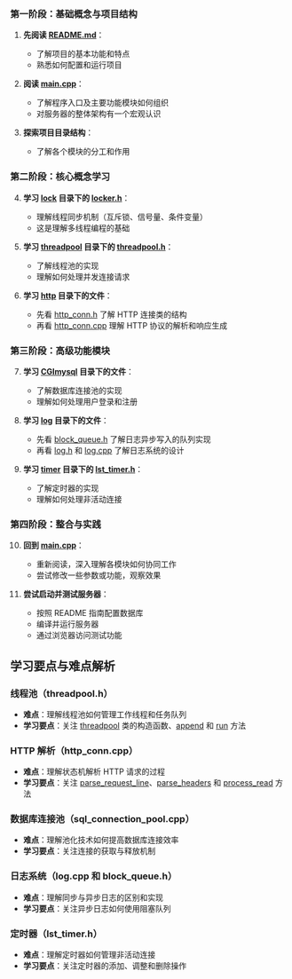 ### 第一阶段：基础概念与项目结构

1. **先阅读 [README.md](vscode-file://vscode-app/usr/share/code/resources/app/out/vs/code/electron-sandbox/workbench/workbench.html)**：
    
    - 了解项目的基本功能和特点
    - 熟悉如何配置和运行项目
2. **阅读 [main.cpp](vscode-file://vscode-app/usr/share/code/resources/app/out/vs/code/electron-sandbox/workbench/workbench.html)**：
    
    - 了解程序入口及主要功能模块如何组织
    - 对服务器的整体架构有一个宏观认识
3. **探索项目目录结构**：
    
    - 了解各个模块的分工和作用

### 第二阶段：核心概念学习

4. **学习 [lock](vscode-file://vscode-app/usr/share/code/resources/app/out/vs/code/electron-sandbox/workbench/workbench.html) 目录下的 [locker.h](vscode-file://vscode-app/usr/share/code/resources/app/out/vs/code/electron-sandbox/workbench/workbench.html)**：
    
    - 理解线程同步机制（互斥锁、信号量、条件变量）
    - 这是理解多线程编程的基础
5. **学习 [threadpool](vscode-file://vscode-app/usr/share/code/resources/app/out/vs/code/electron-sandbox/workbench/workbench.html) 目录下的 [threadpool.h](vscode-file://vscode-app/usr/share/code/resources/app/out/vs/code/electron-sandbox/workbench/workbench.html)**：
    
    - 了解线程池的实现
    - 理解如何处理并发连接请求
6. **学习 [http](vscode-file://vscode-app/usr/share/code/resources/app/out/vs/code/electron-sandbox/workbench/workbench.html) 目录下的文件**：
    
    - 先看 [http_conn.h](vscode-file://vscode-app/usr/share/code/resources/app/out/vs/code/electron-sandbox/workbench/workbench.html) 了解 HTTP 连接类的结构
    - 再看 [http_conn.cpp](vscode-file://vscode-app/usr/share/code/resources/app/out/vs/code/electron-sandbox/workbench/workbench.html) 理解 HTTP 协议的解析和响应生成

### 第三阶段：高级功能模块

7. **学习 [CGImysql](vscode-file://vscode-app/usr/share/code/resources/app/out/vs/code/electron-sandbox/workbench/workbench.html) 目录下的文件**：
    
    - 了解数据库连接池的实现
    - 理解如何处理用户登录和注册
8. **学习 [log](vscode-file://vscode-app/usr/share/code/resources/app/out/vs/code/electron-sandbox/workbench/workbench.html) 目录下的文件**：
    
    - 先看 [block_queue.h](vscode-file://vscode-app/usr/share/code/resources/app/out/vs/code/electron-sandbox/workbench/workbench.html) 了解日志异步写入的队列实现
    - 再看 [log.h](vscode-file://vscode-app/usr/share/code/resources/app/out/vs/code/electron-sandbox/workbench/workbench.html) 和 [log.cpp](vscode-file://vscode-app/usr/share/code/resources/app/out/vs/code/electron-sandbox/workbench/workbench.html) 了解日志系统的设计
9. **学习 [timer](vscode-file://vscode-app/usr/share/code/resources/app/out/vs/code/electron-sandbox/workbench/workbench.html) 目录下的 [lst_timer.h](vscode-file://vscode-app/usr/share/code/resources/app/out/vs/code/electron-sandbox/workbench/workbench.html)**：
    
    - 了解定时器的实现
    - 理解如何处理非活动连接

### 第四阶段：整合与实践

10. **回到 [main.cpp](vscode-file://vscode-app/usr/share/code/resources/app/out/vs/code/electron-sandbox/workbench/workbench.html)**：
    
    - 重新阅读，深入理解各模块如何协同工作
    - 尝试修改一些参数或功能，观察效果
11. **尝试启动并测试服务器**：
    
    - 按照 README 指南配置数据库
    - 编译并运行服务器
    - 通过浏览器访问测试功能

## 学习要点与难点解析

### 线程池（threadpool.h）

- **难点**：理解线程池如何管理工作线程和任务队列
- **学习要点**：关注 [threadpool](vscode-file://vscode-app/usr/share/code/resources/app/out/vs/code/electron-sandbox/workbench/workbench.html) 类的构造函数、[append](vscode-file://vscode-app/usr/share/code/resources/app/out/vs/code/electron-sandbox/workbench/workbench.html) 和 [run](vscode-file://vscode-app/usr/share/code/resources/app/out/vs/code/electron-sandbox/workbench/workbench.html) 方法

### HTTP 解析（http_conn.cpp）

- **难点**：理解状态机解析 HTTP 请求的过程
- **学习要点**：关注 [parse_request_line](vscode-file://vscode-app/usr/share/code/resources/app/out/vs/code/electron-sandbox/workbench/workbench.html)、[parse_headers](vscode-file://vscode-app/usr/share/code/resources/app/out/vs/code/electron-sandbox/workbench/workbench.html) 和 [process_read](vscode-file://vscode-app/usr/share/code/resources/app/out/vs/code/electron-sandbox/workbench/workbench.html) 方法

### 数据库连接池（sql_connection_pool.cpp）

- **难点**：理解池化技术如何提高数据库连接效率
- **学习要点**：关注连接的获取与释放机制

### 日志系统（log.cpp 和 block_queue.h）

- **难点**：理解同步与异步日志的区别和实现
- **学习要点**：关注异步日志如何使用阻塞队列

### 定时器（lst_timer.h）

- **难点**：理解定时器如何管理非活动连接
- **学习要点**：关注定时器的添加、调整和删除操作